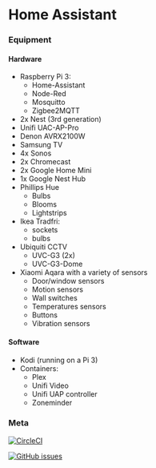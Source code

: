 # Home Assistant

### Equipment

#### Hardware

 - Raspberry Pi 3:
   - Home-Assistant
   - Node-Red
   - Mosquitto
   - Zigbee2MQTT
 - 2x Nest (3rd generation)
 - Unifi UAC-AP-Pro
 - Denon AVRX2100W
 - Samsung TV
 - 4x Sonos
 - 2x Chromecast
 - 2x Google Home Mini
 - 1x Google Nest Hub
 - Phillips Hue
   - Bulbs
   - Blooms
   - Lightstrips
 - Ikea Tradfri:
   - sockets
   - bulbs
 - Ubiquiti CCTV
   - UVC-G3 (2x)
   - UVC-G3-Dome
 - Xiaomi Aqara with a variety of sensors
   - Door/window sensors
   - Motion sensors
   - Wall switches
   - Temperatures sensors
   - Buttons
   - Vibration sensors

#### Software

 - Kodi (running on a Pi 3)
 - Containers:
   - Plex
   - Unifi Video
   - Unifi UAP controller
   - Zoneminder

### Meta

[![CircleCI](https://img.shields.io/circleci/build/gh/glitchcrab/homeassistant?style=for-the-badge&logo=appveyor)](https://circleci.com/gh/glitchcrab/homeassistant/tree/master)

[![GitHub issues](https://img.shields.io/github/issues/glitchcrab/homeassistant?style=for-the-badge&logo=appveyor)](https://github.com/glitchcrab/homeassistant/issues)
